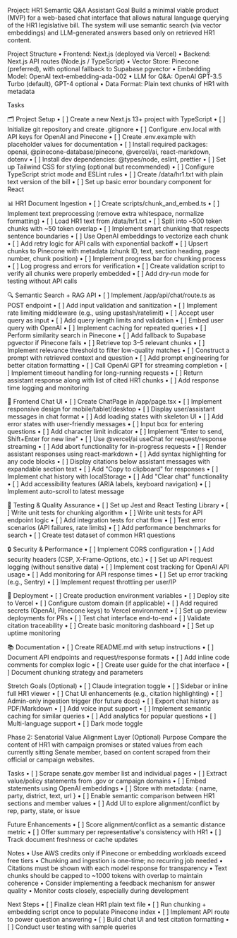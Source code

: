 Project: HR1 Semantic Q&A Assistant Goal
Build a minimal viable product (MVP) for a web-based chat interface that allows natural language querying of the HR1 legislative bill. The system will use semantic search (via vector embeddings) and LLM-generated answers based only on retrieved HR1 content.

Project Structure
• Frontend: Next.js (deployed via Vercel)
• Backend: Next.js API routes (Node.js / TypeScript)
• Vector Store: Pinecone (preferred), with optional fallback to Supabase pgvector
• Embedding Model: OpenAI text-embedding-ada-002
• LLM for Q&A: OpenAI GPT-3.5 Turbo (default), GPT-4 optional
• Data Format: Plain text chunks of HR1 with metadata

Tasks

🗂 Project Setup
• [ ] Create a new Next.js 13+ project with TypeScript
• [ ] Initialize git repository and create .gitignore
• [ ] Configure .env.local with API keys for OpenAI and Pinecone
• [ ] Create .env.example with placeholder values for documentation
• [ ] Install required packages: openai, @pinecone-database/pinecone, @vercel/ai, react-markdown, dotenv
• [ ] Install dev dependencies: @types/node, eslint, prettier
• [ ] Set up Tailwind CSS for styling (optional but recommended)
• [ ] Configure TypeScript strict mode and ESLint rules
• [ ] Create /data/hr1.txt with plain text version of the bill
• [ ] Set up basic error boundary component for React

📊 HR1 Document Ingestion
• [ ] Create scripts/chunk_and_embed.ts
• [ ] Implement text preprocessing (remove extra whitespace, normalize formatting)
• [ ] Load HR1 text from /data/hr1.txt
• [ ] Split into ~500 token chunks with ~50 token overlap
• [ ] Implement smart chunking that respects sentence boundaries
• [ ] Use OpenAI embeddings to vectorize each chunk
• [ ] Add retry logic for API calls with exponential backoff
• [ ] Upsert chunks to Pinecone with metadata (chunk ID, text, section heading, page number, chunk position)
• [ ] Implement progress bar for chunking process
• [ ] Log progress and errors for verification
• [ ] Create validation script to verify all chunks were properly embedded
• [ ] Add dry-run mode for testing without API calls

🔍 Semantic Search + RAG API
• [ ] Implement /app/api/chat/route.ts as POST endpoint
• [ ] Add input validation and sanitization
• [ ] Implement rate limiting middleware (e.g., using upstash/ratelimit)
• [ ] Accept user query as input
• [ ] Add query length limits and validation
• [ ] Embed user query with OpenAI
• [ ] Implement caching for repeated queries
• [ ] Perform similarity search in Pinecone
• [ ] Add fallback to Supabase pgvector if Pinecone fails
• [ ] Retrieve top 3–5 relevant chunks
• [ ] Implement relevance threshold to filter low-quality matches
• [ ] Construct a prompt with retrieved context and question
• [ ] Add prompt engineering for better citation formatting
• [ ] Call OpenAI GPT for streaming completion
• [ ] Implement timeout handling for long-running requests
• [ ] Return assistant response along with list of cited HR1 chunks
• [ ] Add response time logging and monitoring

💬 Frontend Chat UI
• [ ] Create ChatPage in /app/page.tsx
• [ ] Implement responsive design for mobile/tablet/desktop
• [ ] Display user/assistant messages in chat format
• [ ] Add loading states with skeleton UI
• [ ] Add error states with user-friendly messages
• [ ] Input box for entering questions
• [ ] Add character limit indicator
• [ ] Implement "Enter to send, Shift+Enter for new line"
• [ ] Use @vercel/ai useChat for request/response streaming
• [ ] Add abort functionality for in-progress requests
• [ ] Render assistant responses using react-markdown
• [ ] Add syntax highlighting for any code blocks
• [ ] Display citations below assistant messages with expandable section text
• [ ] Add "Copy to clipboard" for responses
• [ ] Implement chat history with localStorage
• [ ] Add "Clear chat" functionality
• [ ] Add accessibility features (ARIA labels, keyboard navigation)
• [ ] Implement auto-scroll to latest message

🧪 Testing & Quality Assurance
• [ ] Set up Jest and React Testing Library
• [ ] Write unit tests for chunking algorithm
• [ ] Write unit tests for API endpoint logic
• [ ] Add integration tests for chat flow
• [ ] Test error scenarios (API failures, rate limits)
• [ ] Add performance benchmarks for search
• [ ] Create test dataset of common HR1 questions

🔒 Security & Performance
• [ ] Implement CORS configuration
• [ ] Add security headers (CSP, X-Frame-Options, etc.)
• [ ] Set up API request logging (without sensitive data)
• [ ] Implement cost tracking for OpenAI API usage
• [ ] Add monitoring for API response times
• [ ] Set up error tracking (e.g., Sentry)
• [ ] Implement request throttling per user/IP

🚀 Deployment
• [ ] Create production environment variables
• [ ] Deploy site to Vercel
• [ ] Configure custom domain (if applicable)
• [ ] Add required secrets (OpenAI, Pinecone keys) to Vercel environment
• [ ] Set up preview deployments for PRs
• [ ] Test chat interface end-to-end
• [ ] Validate citation traceability
• [ ] Create basic monitoring dashboard
• [ ] Set up uptime monitoring

📚 Documentation
• [ ] Create README.md with setup instructions
• [ ] Document API endpoints and request/response formats
• [ ] Add inline code comments for complex logic
• [ ] Create user guide for the chat interface
• [ ] Document chunking strategy and parameters

Stretch Goals (Optional)
• [ ] Claude integration toggle
• [ ] Sidebar or inline full HR1 viewer
• [ ] Chat UI enhancements (e.g., citation highlighting)
• [ ] Admin-only ingestion trigger (for future docs)
• [ ] Export chat history as PDF/Markdown
• [ ] Add voice input support
• [ ] Implement semantic caching for similar queries
• [ ] Add analytics for popular questions
• [ ] Multi-language support
• [ ] Dark mode toggle

Phase 2: Senatorial Value Alignment Layer (Optional)
Purpose
Compare the content of HR1 with campaign promises or stated values from each currently sitting Senate member, based on content scraped from their official or campaign websites.

Tasks
• [ ] Scrape senate.gov member list and individual pages
• [ ] Extract value/policy statements from .gov or campaign domains
• [ ] Embed statements using OpenAI embeddings
• [ ] Store with metadata: { name, party, district, text, url }
• [ ] Enable semantic comparison between HR1 sections and member values
• [ ] Add UI to explore alignment/conflict by rep, party, state, or issue

Future Enhancements
• [ ] Score alignment/conflict as a semantic distance metric
• [ ] Offer summary per representative's consistency with HR1
• [ ] Track document freshness or cache updates

Notes
• Use AWS credits only if Pinecone or embedding workloads exceed free tiers
• Chunking and ingestion is one-time; no recurring job needed
• Citations must be shown with each model response for transparency
• Text chunks should be capped to ~1000 tokens with overlap to maintain coherence
• Consider implementing a feedback mechanism for answer quality
• Monitor costs closely, especially during development

Next Steps
• [ ] Finalize clean HR1 plain text file
• [ ] Run chunking + embedding script once to populate Pinecone index
• [ ] Implement API route to power question answering
• [ ] Build chat UI and test citation formatting
• [ ] Conduct user testing with sample queries
